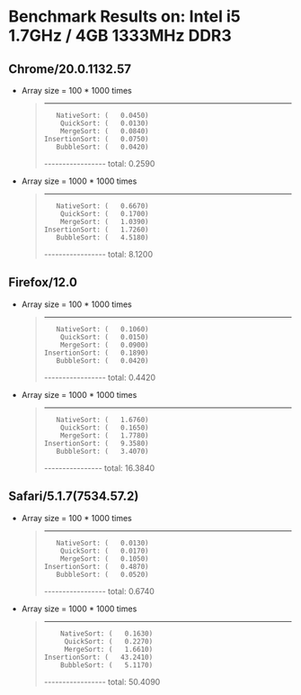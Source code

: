 # Benchmark Results on: Intel i5 1.7GHz / 4GB 1333MHz DDR3

## Chrome/20.0.1132.57
  - Array size = 100 * 1000 times
    >------------------------------
    >        NativeSort: (   0.0450)
    >         QuickSort: (   0.0130)
    >         MergeSort: (   0.0840)
    >     InsertionSort: (   0.0750)
    >        BubbleSort: (   0.0420)
    >----------------- total: 0.2590

  - Array size = 1000 * 1000 times
    >------------------------------
    >        NativeSort: (   0.6670)
    >         QuickSort: (   0.1700)
    >         MergeSort: (   1.0390)
    >     InsertionSort: (   1.7260)
    >        BubbleSort: (   4.5180)
    >----------------- total: 8.1200

## Firefox/12.0
  - Array size = 100 * 1000 times
    >------------------------------
    >        NativeSort: (   0.1060)
    >         QuickSort: (   0.0150)
    >         MergeSort: (   0.0900)
    >     InsertionSort: (   0.1890)
    >        BubbleSort: (   0.0420)
    >----------------- total: 0.4420

  - Array size = 1000 * 1000 times
    >------------------------------
    >        NativeSort: (   1.6760)
    >         QuickSort: (   0.1650)
    >         MergeSort: (   1.7780)
    >     InsertionSort: (   9.3580)
    >        BubbleSort: (   3.4070)
    >---------------- total: 16.3840

## Safari/5.1.7(7534.57.2)
  - Array size = 100 * 1000 times
    >------------------------------
    >        NativeSort: (   0.0130)
    >         QuickSort: (   0.0170)
    >         MergeSort: (   0.1050)
    >     InsertionSort: (   0.4870)
    >        BubbleSort: (   0.0520)
    >----------------- total: 0.6740

  - Array size = 1000 * 1000 times
    >------------------------------
    >         NativeSort: (   0.1630)
    >          QuickSort: (   0.2270)
    >          MergeSort: (   1.6610)
    >     InsertionSort: (   43.2410)
    >         BubbleSort: (   5.1170)
    >----------------- total: 50.4090